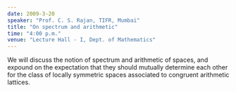 ```yaml
---
date: 2009-3-20
speaker: "Prof. C. S. Rajan, TIFR, Mumbai"
title: "On spectrum and arithmetic"
time: "4:00 p.m."
venue: "Lecture Hall - I, Dept. of Mathematics"
---
```

We will discuss the notion of spectrum and arithmetic of spaces,
and expound on the expectation that they should mutually determine each
other for the class of locally symmetric spaces associated to congruent
arithmetic lattices.
